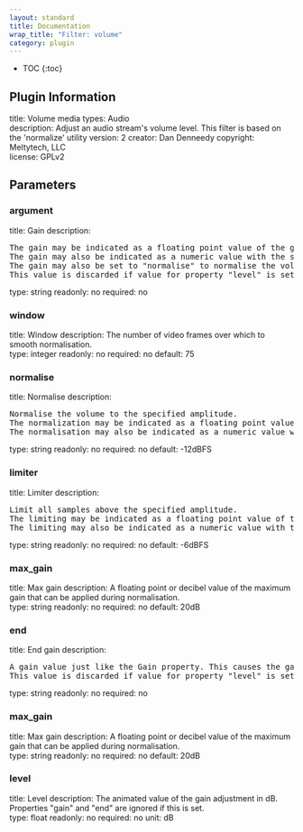 ```yaml
---
layout: standard
title: Documentation
wrap_title: "Filter: volume"
category: plugin
---
```

* TOC
{:toc}

## Plugin Information

title: Volume
media types:
Audio  
description: Adjust an audio stream&#39;s volume level. This filter is based on the &#39;normalize&#39; utility
version: 2
creator: Dan Denneedy
copyright: Meltytech, LLC  
license: GPLv2  

## Parameters

### argument

title: Gain  description:
<pre>
The gain may be indicated as a floating point value of the gain adjustment.
The gain may also be indicated as a numeric value with the suffix "dB" to adjust in terms of decibels.
The gain may also be set to "normalise" to normalise the volume to the target amplitude -12dBFS.
This value is discarded if value for property "level" is set.
</pre>
type: string
readonly: no
required: no

### window

title: Window  description:
The number of video frames over which to smooth normalisation.  
type: integer
readonly: no
required: no
default: 75  

### normalise

title: Normalise  description:
<pre>
Normalise the volume to the specified amplitude.
The normalization may be indicated as a floating point value of the relative volume.
The normalisation may also be indicated as a numeric value with the suffix "dB" to set the amplitude in decibels.
</pre>
type: string
readonly: no
required: no
default: -12dBFS  

### limiter

title: Limiter  description:
<pre>
Limit all samples above the specified amplitude.
The limiting may be indicated as a floating point value of the relative volume.
The limiting may also be indicated as a numeric value with the suffix "dB" to set the limiting amplitude in decibels.
</pre>
type: string
readonly: no
required: no
default: -6dBFS  

### max_gain

title: Max gain  description:
A floating point or decibel value of the maximum gain that can be applied during normalisation.  
type: string
readonly: no
required: no
default: 20dB  

### end

title: End gain  description:
<pre>
A gain value just like the Gain property. This causes the gain to be interpolated from 'gain' to 'end' over the duration.
This value is discarded if value for property "level" is set.
</pre>
type: string
readonly: no
required: no

### max_gain

title: Max gain  description:
A floating point or decibel value of the maximum gain that can be applied during normalisation.  
type: string
readonly: no
required: no
default: 20dB  

### level

title: Level  description:
The animated value of the gain adjustment in dB. Properties &quot;gain&quot; and &quot;end&quot; are ignored if this is set.  
type: float
readonly: no
required: no
unit: dB  

